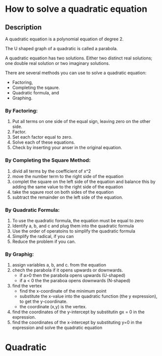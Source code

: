 # How to solve a quadratic equation 

## Description
A quadratic equation is a polynomial equation of degree 2.

The U shaped graph of a quadratic is called a parabola.

A quadratic equation has two solutions.
Either two distinct real solutions; one double real solution or two imaginary solutions.

There are several methods you can use to solve a quadratic equation:

* Factoring,
* Completing the sqaure.
* Quadratic formula, and 
* Graphing.

### By Factoring:
1. Put all terms on one side of the equal sign, leaving zero on the other side.
2. Factor.
3. Set each factor equal to zero.
4. Solve each of these equations.
5. Check by inserting your anser in the original equation.

### By Completing the Square Method:
1. divid all terms by the coefficient of x^2
2. move the number term to the right side of the equation
3. complet the square on the left side of the equation and balance this by adding the same value to the right side of the equation
4. take the sqaure root on both sides of the equation
5. subtract the remainder on the left side of the equation.

### By Quadratic Formula:
1. To use the quadratic formula, the equation must be equal to zero
2. Identify a, b, and c and plug them into the quadratic formula
3. Use the order of operatoins to simplify the quadratic formula
4. Simplify the radical, if you can
5. Reduce the problem if you can.

### By Graphig:
1. assign variables a, b, and  c. from the equation
2. chech the parabola if it opens upwards or downwards.
    - if a>0 then the parabola opens upwards (U-shaped)
    - if a < 0 the the paraboa opens downwards (N-shaped)
3. find the vertex
    - find the x-coordinate of the minimum point
    - substitute the x-value into the quadratic function (the y expression), to get the y-coordinate.
    - the coordinate (x,y) is the vertex.
4. find the coordinates of the y-intercept by substitutin gx = 0 in the expression.
5. find the coordinates of the x-intercept by substituting y=0 in the expression and solve the quadratic equation

# Quadratic
